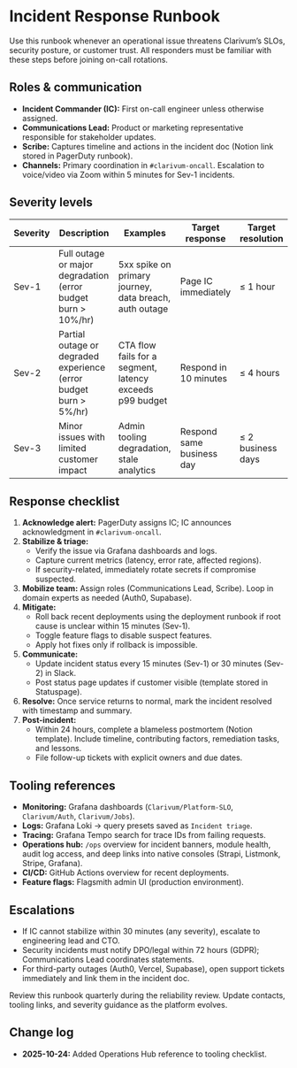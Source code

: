 # Incident Response Runbook

Use this runbook whenever an operational issue threatens Clarivum’s SLOs, security posture, or customer trust. All responders must be familiar with these steps before joining on-call rotations.

## Roles & communication

- **Incident Commander (IC):** First on-call engineer unless otherwise assigned.
- **Communications Lead:** Product or marketing representative responsible for stakeholder updates.
- **Scribe:** Captures timeline and actions in the incident doc (Notion link stored in PagerDuty runbook).
- **Channels:** Primary coordination in `#clarivum-oncall`. Escalation to voice/video via Zoom within 5 minutes for Sev-1 incidents.

## Severity levels

| Severity | Description | Examples | Target response | Target resolution |
|----------|-------------|----------|-----------------|-------------------|
| Sev-1    | Full outage or major degradation (error budget burn > 10%/hr) | 5xx spike on primary journey, data breach, auth outage | Page IC immediately | ≤ 1 hour |
| Sev-2    | Partial outage or degraded experience (error budget burn > 5%/hr) | CTA flow fails for a segment, latency exceeds p99 budget | Respond in 10 minutes | ≤ 4 hours |
| Sev-3    | Minor issues with limited customer impact | Admin tooling degradation, stale analytics | Respond same business day | ≤ 2 business days |

## Response checklist

1. **Acknowledge alert:** PagerDuty assigns IC; IC announces acknowledgment in `#clarivum-oncall`.
2. **Stabilize & triage:**
   - Verify the issue via Grafana dashboards and logs.
   - Capture current metrics (latency, error rate, affected regions).
   - If security-related, immediately rotate secrets if compromise suspected.
3. **Mobilize team:** Assign roles (Communications Lead, Scribe). Loop in domain experts as needed (Auth0, Supabase).
4. **Mitigate:** 
   - Roll back recent deployments using the deployment runbook if root cause is unclear within 15 minutes (Sev-1).
   - Toggle feature flags to disable suspect features.
   - Apply hot fixes only if rollback is impossible.
5. **Communicate:**
   - Update incident status every 15 minutes (Sev-1) or 30 minutes (Sev-2) in Slack.
   - Post status page updates if customer visible (template stored in Statuspage).
6. **Resolve:** Once service returns to normal, mark the incident resolved with timestamp and summary.
7. **Post-incident:** 
   - Within 24 hours, complete a blameless postmortem (Notion template). Include timeline, contributing factors, remediation tasks, and lessons.
   - File follow-up tickets with explicit owners and due dates.

## Tooling references

- **Monitoring:** Grafana dashboards (`Clarivum/Platform-SLO`, `Clarivum/Auth`, `Clarivum/Jobs`).
- **Logs:** Grafana Loki → query presets saved as `Incident triage`.
- **Tracing:** Grafana Tempo search for trace IDs from failing requests.
- **Operations hub:** `/ops` overview for incident banners, module health, audit log access, and deep links into native consoles (Strapi, Listmonk, Stripe, Grafana).
- **CI/CD:** GitHub Actions overview for recent deployments.
- **Feature flags:** Flagsmith admin UI (production environment).

## Escalations

- If IC cannot stabilize within 30 minutes (any severity), escalate to engineering lead and CTO.
- Security incidents must notify DPO/legal within 72 hours (GDPR); Communications Lead coordinates statements.
- For third-party outages (Auth0, Vercel, Supabase), open support tickets immediately and link them in the incident doc.

Review this runbook quarterly during the reliability review. Update contacts, tooling links, and severity guidance as the platform evolves.

## Change log
- **2025-10-24:** Added Operations Hub reference to tooling checklist.
